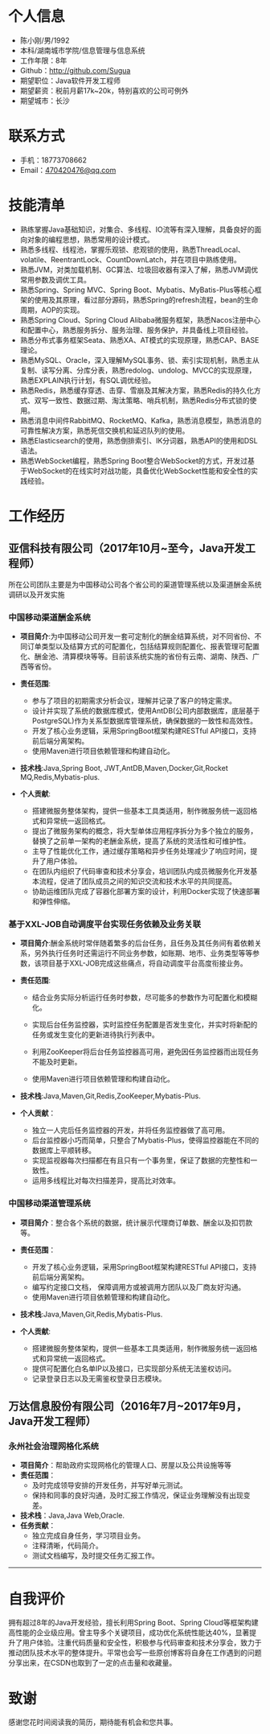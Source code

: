 
# 个人信息

 - 陈小刚/男/1992
 - 本科/湖南城市学院/信息管理与信息系统
 - 工作年限：8年
 - Github：http://github.com/Sugua
 - 期望职位：Java软件开发工程师
 - 期望薪资：税前月薪17k~20k，特别喜欢的公司可例外
 - 期望城市：长沙


# 联系方式


- 手机：18773708662
- Email：470420476@qq.com

# 技能清单


- 熟练掌握Java基础知识，对集合、多线程、IO流等有深入理解，具备良好的面向对象的编程思想，熟悉常用的设计模式。
- 熟悉多线程、线程池，掌握乐观锁、悲观锁的使用，熟悉ThreadLocal、volatile、ReentrantLock、CountDownLatch，并在项目中熟练使用。
- 熟悉JVM，对类加载机制、GC算法、垃圾回收器有深入了解，熟悉JVM调优常用参数及调优工具。
- 熟悉Spring、Spring MVC、Spring Boot、Mybatis、MyBatis-Plus等核心框架的使用及其原理，看过部分源码，熟悉Spring的refresh流程，bean的生命周期，AOP的实现。
- 熟悉Spring Cloud、Spring Cloud Alibaba微服务框架，熟悉Nacos注册中心和配置中心，熟悉服务拆分、服务治理、服务保护，并具备线上项目经验。
- 熟悉分布式事务框架Seata、熟悉XA、AT模式的实现原理，熟悉CAP、BASE理论。
- 熟悉MySQL、Oracle，深入理解MySQL事务、锁、索引实现机制，熟悉主从复制、读写分离、分库分表，熟悉redolog、undolog、MVCC的实现原理，熟悉EXPLAIN执行计划，有SQL调优经验。
- 熟悉Redis，熟悉缓存穿透、击穿、雪崩及其解决方案，熟悉Redis的持久化方式、双写一致性、数据过期、淘汰策略、哨兵机制，熟悉Redis分布式锁的使用。
- 熟悉消息中间件RabbitMQ、RocketMQ、Kafka，熟悉消息模型，熟悉消息的可靠性解决方案，熟悉死信交换机和延迟队列的使用。
- 熟悉Elasticsearch的使用，熟悉倒排索引、IK分词器，熟悉API的使用和DSL语法。
- 熟悉WebSocket编程，熟悉Spring Boot整合WebSocket的方式，开发过基于WebSocket的在线实时对战功能，具备优化WebSocket性能和安全性的实践经验。
  



# 工作经历

## 亚信科技有限公司（2017年10月~至今，Java开发工程师）

所在公司团队主要是为中国移动公司各个省公司的渠道管理系统以及渠道酬金系统调研以及开发实施


### 中国移动渠道酬金系统
- **项目简介**:为中国移动公司开发一套可定制化的酬金结算系统，对不同省份、不同订单类型以及结算方式的可配置化，包括结算规则配置化、报表管理可配置化、酬金池、清算模块等等。目前该系统实施的省份有云南、湖南、陕西、广西等省份。
- **责任范围**:
  - 参与了项目的初期需求分析会议，理解并记录了客户的特定需求。
  - 设计并实现了系统的数据库模式，使用AntDB(公司内部数据库，底层基于PostgreSQL)作为关系型数据库管理系统，确保数据的一致性和高效性。
  - 开发了核心业务逻辑，采用SpringBoot框架构建RESTful API接口，支持前后端分离架构。
  - 使用Maven进行项目依赖管理和构建自动化。
- **技术栈**:Java,Spring Boot, JWT,AntDB,Maven,Docker,Git,Rocket MQ,Redis,Mybatis-plus.

- **个人贡献**:
  - 搭建微服务整体架构，提供一些基本工具类适用，制作微服务统一返回格式和异常统一返回格式。
  - 提出了微服务架构的概念，将大型单体应用程序拆分为多个独立的服务，替换了之前单一架构的老酬金系统，提高了系统的灵活性和可维护性。
  - 主导了性能优化工作，通过缓存策略和异步任务处理减少了响应时间，提升了用户体验。
  - 在团队内组织了代码审查和技术分享会，培训团队内成员微服务化开发基本流程，促进了团队成员之间的知识交流和技术水平的共同提高。
  - 协助运维团队完成了容器化部署方案的设计，利用Docker实现了快速部署和弹性伸缩。


### 基于XXL-JOB自动调度平台实现任务依赖及业务关联
- **项目简介**:酬金系统时常伴随着繁多的后台任务，且任务及其任务间有着依赖关系，另外执行任务时还需运行不同业务参数，如账期、地市、业务类型等等参数，该项目基于XXL-JOB完成这些痛点，将自动调度平台高度衔接业务。

- **责任范围**:

  - 结合业务实际分析运行任务时参数，尽可能多的参数作为可配置化和模糊化。

  - 实现后台任务监控器，实时监控任务配置是否发生变化，并实时将新配的任务或发生变化的更新进待执行列表中。

  - 利用ZooKeeper将后台任务监控器高可用，避免因任务监控器而出现任务不能及时更新。

  - 使用Maven进行项目依赖管理和构建自动化。

- **技术栈**:Java,Maven,Git,Redis,ZooKeeper,Mybatis-Plus.

- **个人贡献**：
  - 独立一人完后任务监控器的开发，并将任务监控器做了高可用。
  - 后台监控器小巧而简单，只整合了Mybatis-Plus，使得监控器能在不同的数据库上平顺转移。
  - 实现监视器每次扫描都在有且只有一个事务里，保证了数据的完整性和一致性。
  - 运用多线程比对每次扫描差异，提高比对效率。

### 中国移动渠道管理系统

- **项目简介**：整合各个系统的数据，统计展示代理商订单数、酬金以及扣罚款等。

- **责任范围**：

  - 开发了核心业务逻辑，采用SpringBoot框架构建RESTful API接口，支持前后端分离架构。
  - 编写约定接口文档， 保障调用方或被调用方团队以及厂商友好沟通。
  - 使用Maven进行项目依赖管理和构建自动化。

- **技术栈**:Java,Maven,Git,Redis,Mybatis-Plus.

- **个人贡献**:

  - 搭建微服务整体架构，提供一些基本工具类适用，制作微服务统一返回格式和异常统一返回格式。
  - 提供可配置化白名单IP以及接口，已实现部分系统无法鉴权访问。
  - 记录登录日志以及无需鉴权登录日志模块。

  


## 万达信息股份有限公司（2016年7月~2017年9月，Java开发工程师）

### 永州社会治理网格化系统

- **项目简介**：帮助政府实现网格化的管理人口、房屋以及公共设施等等
- **责任范围**：
  - 及时完成领导安排的开发任务，并写好单元测试。
  - 保持和同事的良好沟通，及时汇报工作情况，保证业务理解没有出现变差。
- **技术栈**：Java,Java Web,Oracle.
- **任务贡献**：
  - 独立完成自身任务，学习项目业务。
  - 注释清晰，代码简介。
  - 测试文档编写，及时提交任务汇报工作。


---
# 自我评价

拥有超过8年的Java开发经验，擅长利用Spring Boot、Spring Cloud等框架构建高性能的企业级应用。曾主导多个关键项目，成功优化系统性能达40%，显著提升了用户体验。注重代码质量和安全性，积极参与代码审查和技术分享会，致力于推动团队技术水平的整体提升。平常也会写一些原创博客将自身在工作遇到的问题分享出来，在CSDN也取到了一定的点击量和收藏量。

# 致谢

感谢您花时间阅读我的简历，期待能有机会和您共事。